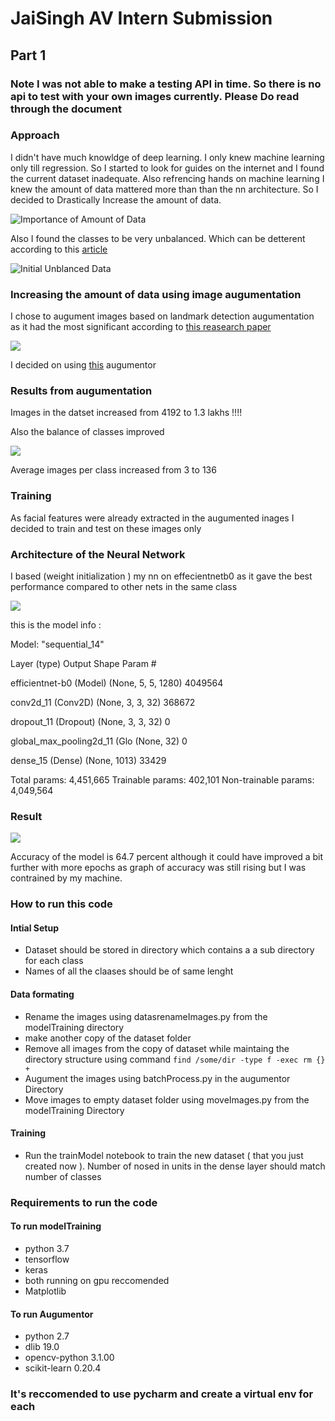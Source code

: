 # JaiSingh AV Intern Submission

## Part 1

### Note I was not able to make a testing API in time. So there is no api to test with your own images currently. Please Do read through the document

### Approach 


I didn't have much knowldge of deep learning. I only knew machine learning only till regression. So I started to look for guides on the internet and I found the current dataset inadequate. Also refrencing hands on machine learning I knew the amount of data mattered more than than the nn architecture. So I decided to Drastically Increase the amount of data.

![Importance of Amount of Data](https://github.com/bhatakti-atama/jaiSingh_aw_intern_submission/blob/master/images/handsOn.png)

Also I found the classes to be very unbalanced. Which can be detterent according to this [article](https://towardsdatascience.com/deep-learning-unbalanced-training-data-solve-it-like-this-6c528e9efea6)

![Initial Unblanced Data](https://github.com/bhatakti-atama/jaiSingh_aw_intern_submission/blob/master/images/dataBalancePreAug.png)


### Increasing the amount of data using image augumentation

I chose to augument images based on landmark detection augumentation as it had the most significant according to [this reasearch paper](https://www.sciencedirect.com/science/article/abs/pii/S0925231216315016)

![](https://github.com/bhatakti-atama/jaiSingh_aw_intern_submission/blob/master/images/laFinding.png)


I decided on using [this](https://github.com/iacopomasi/face_specific_augm) augumentor 


### Results from augumentation 

Images in the datset increased from 4192 to 1.3 lakhs !!!!

Also the balance of classes improved

![](https://github.com/bhatakti-atama/jaiSingh_aw_intern_submission/blob/master/images/dbafter.png)

Average images per class increased from 3 to 136


### Training 

As facial features were already extracted in the augumented inages I decided to train and test on these images only


### Architecture of the Neural Network

I based (weight initialization ) my nn on effecientnetb0 as it gave the best performance compared to other nets in the same class

![](https://1.bp.blogspot.com/-oNSfIOzO8ko/XO3BtHnUx0I/AAAAAAAAEKk/rJ2tHovGkzsyZnCbwVad-Q3ZBnwQmCFsgCEwYBhgL/s1600/image3.png)

this is the model info :

Model: "sequential_14"

Layer (type)                 Output Shape              Param #   

efficientnet-b0 (Model)      (None, 5, 5, 1280)        4049564   

conv2d_11 (Conv2D)           (None, 3, 3, 32)          368672    

dropout_11 (Dropout)         (None, 3, 3, 32)          0         

global_max_pooling2d_11 (Glo (None, 32)                0         

dense_15 (Dense)             (None, 1013)              33429     

Total params: 4,451,665
Trainable params: 402,101
Non-trainable params: 4,049,564

### Result 

![](https://github.com/bhatakti-atama/jaiSingh_aw_intern_submission/blob/master/images/result.png)

Accuracy of the model is 64.7 percent although it could have improved a bit further with more epochs as graph of accuracy was still rising but I was contrained by my machine.

### How to run this code 

#### Intial Setup

- Dataset should be stored in directory which contains a a sub directory for each class 
- Names of all the claases should be of same lenght

#### Data formating

- Rename the images using datasrenameImages.py from the modelTraining directory
- make another copy of the dataset folder 
- Remove all images from the copy of dataset while maintaing the directory structure using command ``` find /some/dir -type f -exec rm {} + ```
- Augument the images using batchProcess.py in the augumentor Directory
- Move images to empty dataset folder using moveImages.py from the modelTraining Directory

#### Training
- Run the trainModel notebook to train the new dataset ( that you just created now ). Number of nosed in units in the dense layer should match number of classes


### Requirements to run the code 

#### To run modelTraining
- python 3.7
- tensorflow
- keras
- both running on gpu reccomended 
- Matplotlib

#### To run Augumentor
- python 2.7
- dlib 19.0
- opencv-python 3.1.00
- scikit-learn 0.20.4


### It's reccomended to use pycharm and create a virtual env for each



